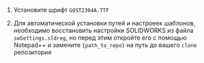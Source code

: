 1) Установите шрифт `GOST2304A.TTF`

2) Для автоматической установки путей и настроеек шаблонов, необходимо восстановить настройки SOLIDWORKS из файла `swSettings.sldreg`, но перед этим откройте его с помощью Notepad++ и замените `{path_to_repo}` на путь до вашего `clone` репозитория
